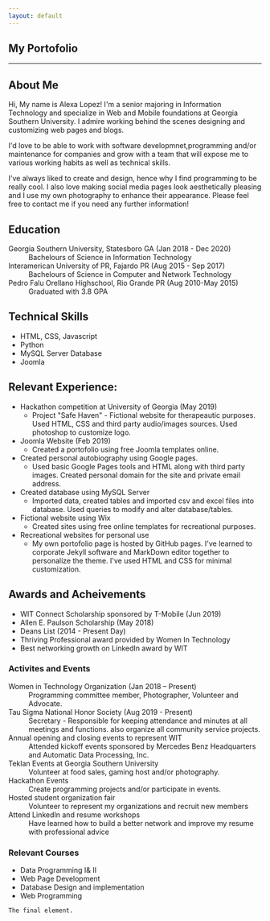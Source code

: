 ```yaml
---
layout: default
---
```


## My Portofolio
* * * *

## About Me

Hi, My name is Alexa Lopez! I'm a senior majoring in Information Technology and specialize in Web and Mobile foundations at Georgia Southern University. I admire working behind the scenes designing and customizing web pages and blogs. 

I'd love to be able to work with software developmnet,programming and/or maintenance for companies and grow with a team that will expose me to various working habits as well as technical skills. 

I've always liked to create and design, hence why I find programming to be really cool. I also love making social media pages look aesthetically pleasing and I use my own photography to enhance their appearance.  Please feel free to contact me if you need any further information!



## Education

<dl>
<dt>Georgia Southern University, Statesboro GA (Jan 2018 - Dec 2020)</dt>
<dd>Bachelours of Science in  Information Technology</dd>
<dt>Interamerican University of PR, Fajardo PR (Aug 2015 - Sep 2017)</dt>
<dd>Bachelours of Science in Computer and Network Technology</dd>
<dt>Pedro Falu Orellano Highschool, Rio Grande PR (Aug 2010-May 2015)</dt>
<dd>Graduated with 3.8 GPA</dd>
</dl>
   


## Technical Skills

*  HTML, CSS, Javascript
*  Python
*  MySQL Server Database
*  Joomla



## Relevant Experience:

- Hackathon competition at University of Georgia (May 2019)
  - Project "Safe Haven" - Fictional website for therapeautic purposes. Used HTML, CSS and third party audio/images sources. Used photoshop to customize logo.
- Joomla Website (Feb 2019)
   - Created a portofolio using free Joomla templates online.
- Created personal autobiography using Google pages.
   - Used basic Google Pages tools and HTML along with third party images. Created personal domain for the site and private email address.
- Created database using MySQL Server
   - Imported data, created tables and imported csv and excel files into database. Used queries to modify and alter database/tables.
- Fictional website using Wix
    - Created sites using free online templates for recreational purposes. 
- Recreational websites for personal use
   - My own portofolio page is hosted by GitHub pages. I've learned to corporate Jekyll software and MarkDown editor together to personalize the theme. I've used HTML and CSS for minimal customization.



## Awards and Acheivements 

*  WIT Connect Scholarship sponsored by T-Mobile (Jun 2019)
*  Allen E. Paulson Scholarship (May 2018)
*  Deans List (2014 - Present Day)
*  Thriving Professional award provided by Women In Technology
*  Best networking growth on LinkedIn award by WIT



### Activites and Events
<dl>
   <dt> Women in Technology Organization (Jan 2018 – Present)</dt>
      <dd> Programming committee member, Photographer, Volunteer and Advocate.</dd>
   <dt> Tau Sigma National Honor Society (Aug 2019 - Present)</dt>
      <dd> Secretary - Responsible for keeping attendance and minutes at all meetings
      and functions. also organize all community service projects.</dd>
   <dt> Annual opening and closing events to represent WIT</dt> 
      <dd> Attended kickoff events sponsored by Mercedes Benz Headquarters and Automatic Data Processing, Inc.</dd>
   <dt> Teklan Events at Georgia Southern University</dt>
      <dd> Volunteer at food sales, gaming host and/or photography.</dd>
   <dt> Hackathon Events</dt>
      <dd> Create programming projects and/or participate in events.</dd>
   <dt> Hosted student organization fair </dt>
      <dd> Volunteer to represent my organizations and recruit new members </dd>
   <dt> Attend LinkedIn and resume workshops </dt>
      <dd> Have learned how to build a better network and improve my resume with professional advice</dd>
</dl>


### Relevant Courses 
 - Data Programming I& II
 - Web Page Development
 - Database Design and implementation
 - Web Programming
 

   

```
The final element.
```
